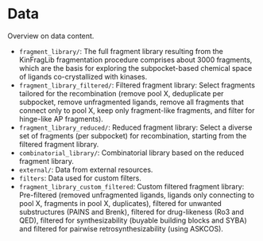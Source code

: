 # Data

Overview on data content.

- `fragment_library/`: The full fragment library resulting from the KinFragLib fragmentation procedure comprises about 3000 fragments, which are the basis for exploring the subpocket-based chemical space of ligands co-crystallized with kinases.
- `fragment_library_filtered/`: Filtered fragment library: Select fragments tailored for the recombination (remove pool X,  deduplicate per subpocket, remove unfragmented ligands, remove all fragments that connect only to pool X, keep only fragment-like fragments, and filter for hinge-like AP fragments).
- `fragment_library_reduced/`: Reduced fragment library: Select a diverse set of fragments (per subpocket) for recombination, starting from the filtered fragment library.
- `combinatorial_library/`: Combinatorial library based on the reduced fragment library.
- `external/`: Data from external resources.
- `filters`: Data used for custom filters.
- `fragment_library_custom_filtered`: Custom filtered fragment library: Pre-filtered (removed unfragmented ligands, ligands only connecting to pool X, fragments in pool X, duplicates), filtered for unwanted substructures (PAINS and Brenk), filtered for drug-likeness (Ro3 and QED), filtered for synthesizability (buyable building blocks and SYBA) and filtered for pairwise retrosynthesizability (using ASKCOS).